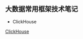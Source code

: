 ## 大数据常用框架技术笔记

- ClickHouse

[ClickHouse](https://github.com/fengchi66/bigdata-project/blob/main/docs/clickhouse/ClickHouse.md)